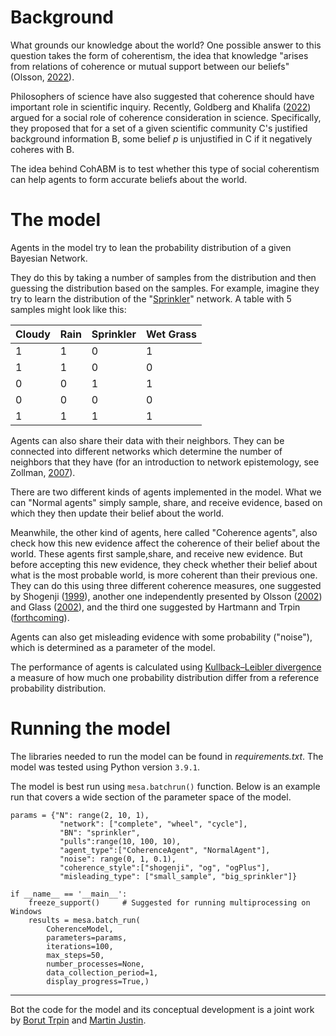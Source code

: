 # Background

What grounds our knowledge about the world? One possible answer to this question takes the form of 
coherentism, the idea that knowledge "arises from relations of coherence or mutual support between 
our beliefs" (Olsson, [2022](https://philpapers.org/rec/OLSC-4)). 

Philosophers of science have also suggested that coherence should have important role in scientific 
inquiry. Recently, Goldberg and Khalifa ([2022](https://link.springer.com/article/10.1007/s11098-022-01849-8))
argued for a social role of coherence consideration in science. Specifically, they proposed that for a 
set of a given scientific community C's justified background information B, some belief *p* is unjustified
in C if it negatively coheres with B. 

The idea behind CohABM is to test whether this type of social coherentism can help agents to form accurate
beliefs about the world.

# The model

Agents in the model try to lean the probability distribution of a given Bayesian Network. 

They do this by
taking a number of samples from the distribution and then guessing the distribution based on the samples. 
For example, imagine they try to learn the distribution of the 
"[Sprinkler](https://www.bayesserver.com/examples/networks/sprinkler)" network. A table with 5 samples 
might look like this:

| Cloudy | Rain | Sprinkler | Wet Grass |
|--------|------|-----------|-----------|
| 1      | 1    | 0         | 1         |
| 1      | 1    | 0         | 0         |
| 0      | 0    | 1         | 1         |
| 0      | 0    | 0         | 0         |
| 1      | 1    | 1         | 1         |

Agents can also share their data with their neighbors. They can be connected into different
networks which determine the number of neighbors that they have (for an introduction to network epistemology, 
see Zollman, [2007](https://www.jstor.org/stable/10.1086/525605)). 

There are two different kinds of agents implemented in the model. What we can "Normal agents" simply 
sample, share, and receive evidence, based on which they then update their belief about the world. 


Meanwhile, the other kind of agents, here called "Coherence agents", also check how this new evidence 
affect the coherence of their belief about the world. These agents first sample,share, and receive 
new evidence. But before accepting this new evidence, they check whether their belief about what 
is the most probable world, is more coherent than their previous one. They can do this using three different 
coherence measures, one suggested by Shogenji ([1999](https://philpapers.org/rec/SHOICT-2)), another
one independently presented by Olsson ([2002](https://philpapers.org/rec/OLSWIT)) and 
Glass ([2002](https://link.springer.com/chapter/10.1007/3-540-45750-X_23)), and the third one suggested by
Hartmann and Trpin ([forthcoming](https://philsci-archive.pitt.edu/22792/)).

Agents can also get misleading evidence with some probability ("noise"), which is determined as a 
parameter of the model. 

The performance of agents is calculated using 
[Kullback–Leibler divergence](https://en.wikipedia.org/wiki/Kullback%E2%80%93Leibler_divergence)
a measure of how much one probability distribution differ from a reference probability distribution.

# Running the model

The libraries needed to run the model can be found in *requirements.txt*. The model was tested 
using Python version `3.9.1`.

The model is best run using `mesa.batchrun()` function. Below is an example run that covers a wide section
of the parameter space of the model.

```
params = {"N": range(2, 10, 1),
           "network": ["complete", "wheel", "cycle"],
           "BN": "sprinkler",
           "pulls":range(10, 100, 10),
           "agent_type":["CoherenceAgent", "NormalAgent"],
           "noise": range(0, 1, 0.1),
           "coherence_style":["shogenji", "og", "ogPlus"],
           "misleading_type": ["small_sample", "big_sprinkler"]}

if __name__ == '__main__':  
    freeze_support()     # Suggested for running multiprocessing on Windows
    results = mesa.batch_run(
        CoherenceModel,
        parameters=params,
        iterations=100,
        max_steps=50,
        number_processes=None,
        data_collection_period=1,
        display_progress=True,)
```

---

Bot the code for the model and its conceptual development is a joint work by [Borut Trpin](https://boruttrpin.weebly.com/) 
and [Martin Justin](https://martin-justin.github.io/).

